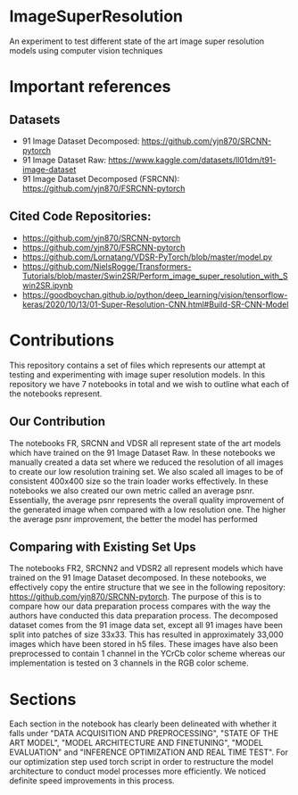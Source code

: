 # ImageSuperResolution
An experiment to test different state of the art image super resolution models using computer vision techniques

# Important references
## Datasets
- 91 Image Dataset Decomposed: https://github.com/yjn870/SRCNN-pytorch
- 91 Image Dataset Raw: https://www.kaggle.com/datasets/ll01dm/t91-image-dataset
- 91 Image Dataset Decomposed (FSRCNN): https://github.com/yjn870/FSRCNN-pytorch
## Cited Code Repositories:
- https://github.com/yjn870/SRCNN-pytorch
- https://github.com/yjn870/FSRCNN-pytorch
- https://github.com/Lornatang/VDSR-PyTorch/blob/master/model.py
- https://github.com/NielsRogge/Transformers-Tutorials/blob/master/Swin2SR/Perform_image_super_resolution_with_Swin2SR.ipynb
- https://goodboychan.github.io/python/deep_learning/vision/tensorflow-keras/2020/10/13/01-Super-Resolution-CNN.html#Build-SR-CNN-Model

# Contributions
This repository contains a set of files which represents our attempt at testing and experimenting with image super
resolution models. In this repository we have 7 notebooks in total and we wish to outline what each of the notebooks
represent.

## Our Contribution
The notebooks FR, SRCNN and VDSR all represent state of the art models which have trained on the 91 Image Dataset Raw.
In these notebooks we manually created a data set where we reduced the resolution of all images to create our low resolution training set. We also scaled all images to be of consistent 400x400 size so the train loader works effectively.
In these notebooks we also created our own metric called an average psnr. Essentially, the average psnr represents the overall quality improvement of the generated image when compared with a low resolution one. The higher the average psnr improvement, the better the model has performed

## Comparing with Existing Set Ups
The notebooks FR2, SRCNN2 and VDSR2 all represent models which have trained on the 91 Image Dataset decomposed. In these notebooks, we effectively copy the entire structure that we see in the following repository: https://github.com/yjn870/SRCNN-pytorch. The purpose of this is to compare how our data preparation process compares with the way the authors have conducted this data preparation process. The decomposed dataset comes from the 91 image data set, except all 91 images have been split into patches of size 33x33. This has resulted in approximately 33,000 images which have been stored in h5 files. These images have also been preprocessed to contain 1 channel in the YCrCb color scheme whereas our implementation is tested on 3 channels in the RGB color scheme. 

# Sections
Each section in the notebook has clearly been delineated with whether it falls under "DATA ACQUISITION AND PREPROCESSING", "STATE OF THE ART MODEL", "MODEL ARCHITECTURE AND FINETUNING", "MODEL EVALUATION" and "INFERENCE OPTIMIZATION AND REAL TIME TEST". For our optimization step used torch script in order to restructure the model architecture to conduct model processes more efficiently. We noticed definite speed improvements in this process.


